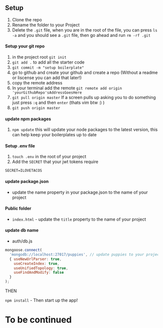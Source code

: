 ## Setup 

1. Clone the repo
2. Rename the folder to your Project 
3. Delete the `.git` file, when you are in the root of the file, you can press `ls -a` and you should see a `.git` file, then go ahead and run `rm -rf .git`


#### Setup your git repo
1. in the project root `git init`
2. `git add .` to add all the starter code
3. `git commit -m "setup boilerplate"` 
4. go to github and create your github and create a repo (Without a readme or liscense you can add that later!)
5. copy the remote address
6. In your terminal add the remote `git remote add origin 'yourGithubRepo'sAddressGoesHere`
7. `git pull origin master` If a screen pulls up asking you to do something just press `:q` and then `enter` (thats vim btw :) )
8. `git push origin master`

#### update npm packages

1. `npm update` this will update your node packages to the latest version, this can help keep your boilerplates up to date

#### Setup .env file

1. `touch .env` in the root of your project
2. Add the `SECRET` that your jwt tokens require

```
SECRET=ILOVETACOS
```

#### update package.json 

- update the name property in your package.json to the name of your project

#### Public folder

- `index.html` - update the `title` property to the name of your project

#### update db name

- auth/db.js

```js
mongoose.connect(
  'mongodb://localhost:27017/puppies', // update puppies to your projects name
  { useNewUrlParser: true,
    useCreateIndex: true,
    useUnifiedTopology: true,
    useFindAndModify: false
  }
);
```

THEN

`npm install` - Then start up the app!

# To be continued

